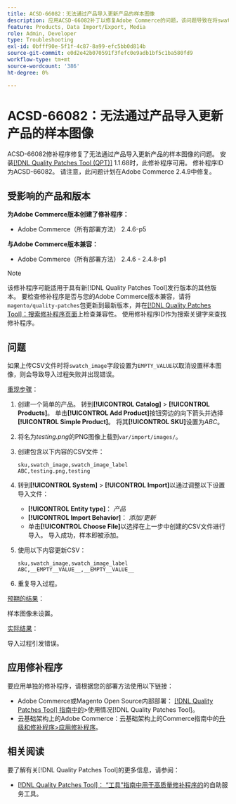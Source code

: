 ```yaml
---
title: ACSD-66082：无法通过产品导入更新产品的样本图像
description: 应用ACSD-66082补丁以修复Adobe Commerce的问题，该问题导致在将swatch_image字段设置为EMPTY_VALUE以取消设置样本图像的情况下上传CSV文件会导致导入过程失败并出现错误。
feature: Products, Data Import/Export, Media
role: Admin, Developer
type: Troubleshooting
exl-id: 0bfff90e-5f1f-4c87-8a99-efc5bb0d814b
source-git-commit: e0d2e42b070591f3fefc0e9adb1bf5c1ba580fd9
workflow-type: tm+mt
source-wordcount: '386'
ht-degree: 0%

---
```


# ACSD-66082：无法通过产品导入更新产品的样本图像

ACSD-66082修补程序修复了无法通过产品导入更新产品的样本图像的问题。 安装[[!DNL Quality Patches Tool (QPT)]](/help/tools/quality-patches-tool/quality-patches-tool-to-self-serve-quality-patches.md) 1.1.68时，此修补程序可用。 修补程序ID为ACSD-66082。 请注意，此问题计划在Adobe Commerce 2.4.9中修复。

## 受影响的产品和版本

**为Adobe Commerce版本创建了修补程序：**

* Adobe Commerce（所有部署方法） 2.4.6-p5

**与Adobe Commerce版本兼容：**

* Adobe Commerce（所有部署方法） 2.4.6 - 2.4.8-p1

>[!NOTE]
>
>该修补程序可能适用于具有新[!DNL Quality Patches Tool]发行版本的其他版本。 要检查修补程序是否与您的Adobe Commerce版本兼容，请将`magento/quality-patches`包更新到最新版本，并在[[!DNL Quality Patches Tool]：搜索修补程序页面](https://experienceleague.adobe.com/tools/commerce-quality-patches/index.html?lang=zh-Hans)上检查兼容性。 使用修补程序ID作为搜索关键字来查找修补程序。

## 问题

如果上传CSV文件时将`swatch_image`字段设置为`EMPTY_VALUE`以取消设置样本图像，则会导致导入过程失败并出现错误。

<u>重现步骤</u>：

1. 创建一个简单的产品。 转到&#x200B;**[!UICONTROL Catalog]** > **[!UICONTROL Products]**。 单击&#x200B;**[!UICONTROL Add Product]**&#x200B;按钮旁边的向下箭头并选择&#x200B;**[!UICONTROL Simple Product]**。 将其&#x200B;**[!UICONTROL SKU]**&#x200B;设置为&#x200B;*ABC*。
1. 将名为&#x200B;*testing.png*&#x200B;的PNG图像上载到`var/import/images/`。
1. 创建包含以下内容的CSV文件：

   ```
   sku,swatch_image,swatch_image_label
   ABC,testing.png,testing
   ```

1. 转到&#x200B;**[!UICONTROL System]** > **[!UICONTROL Import]**&#x200B;以通过调整以下设置导入文件：
   * **[!UICONTROL Entity type]**： *产品*
   * **[!UICONTROL Import Behavior]**： *添加/更新*
   * 单击&#x200B;**[!UICONTROL Choose File]**&#x200B;以选择在上一步中创建的CSV文件进行导入。 导入成功，样本即被添加。
1. 使用以下内容更新CSV：

   ```
   sku,swatch_image,swatch_image_label
   ABC,__EMPTY__VALUE__,__EMPTY__VALUE__
   ```

1. 重复导入过程。

<u>预期的结果</u>：

样本图像未设置。

<u>实际结果</u>：

导入过程引发错误。

## 应用修补程序

要应用单独的修补程序，请根据您的部署方法使用以下链接：

* Adobe Commerce或Magento Open Source内部部署： [[!DNL Quality Patches Tool] 指南中的](/help/tools/quality-patches-tool/usage.md)>使用情况[!DNL Quality Patches Tool]。
* 云基础架构上的Adobe Commerce：云基础架构上的Commerce指南中的[升级和修补程序>应用修补程序](https://experienceleague.adobe.com/docs/commerce-cloud-service/user-guide/develop/upgrade/apply-patches.html?lang=zh-Hans)。

## 相关阅读

要了解有关[!DNL Quality Patches Tool]的更多信息，请参阅：

* [[!DNL Quality Patches Tool]： “工具”指南中用于高质量修补程序的](/help/tools/quality-patches-tool/quality-patches-tool-to-self-serve-quality-patches.md)的自助服务工具。
